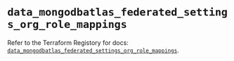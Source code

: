 # `data_mongodbatlas_federated_settings_org_role_mappings`

Refer to the Terraform Registory for docs: [`data_mongodbatlas_federated_settings_org_role_mappings`](https://registry.terraform.io/providers/mongodb/mongodbatlas/1.14.0/docs/data-sources/federated_settings_org_role_mappings).
